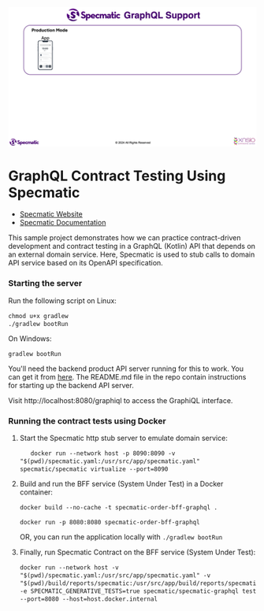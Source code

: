 ![Application Architecture](./Architecture.gif)

# GraphQL Contract Testing Using Specmatic

* [Specmatic Website](https://specmatic.io)
* [Specmatic Documentation](https://specmatic.io/documentation.html)

This sample project demonstrates how we can practice contract-driven development and contract testing in a GraphQL (Kotlin) API that depends on an external domain service. Here, Specmatic is used to stub calls to domain API service based on its OpenAPI specification.

### Starting the server

Run the following script on Linux:

```shell
chmod u+x gradlew
./gradlew bootRun
```

On Windows:

```commandline
gradlew bootRun
```

You'll need the backend product API server running for this to work. You can get it from [here](https://github.com/specmatic/specmatic-order-api-java). The README.md file in the repo contain instructions for starting up the backend API server.

Visit http://localhost:8080/graphiql to access the GraphiQL interface.

### Running the contract tests using Docker

1. Start the Specmatic http stub server to emulate domain service:

   ```shell
      docker run --network host -p 8090:8090 -v "$(pwd)/specmatic.yaml:/usr/src/app/specmatic.yaml" specmatic/specmatic virtualize --port=8090
   ```

2. Build and run the BFF service (System Under Test) in a Docker container:

   ```shell
   docker build --no-cache -t specmatic-order-bff-graphql .
   ```

   ```shell
   docker run -p 8080:8080 specmatic-order-bff-graphql
   ```

   OR, you can run the application locally with `./gradlew bootRun`

3. Finally, run Specmatic Contract on the BFF service (System Under Test):

   ```shell
   docker run --network host -v "$(pwd)/specmatic.yaml:/usr/src/app/specmatic.yaml" -v "$(pwd)/build/reports/specmatic:/usr/src/app/build/reports/specmatic"  -e SPECMATIC_GENERATIVE_TESTS=true specmatic/specmatic-graphql test --port=8080 --host=host.docker.internal
   ```
